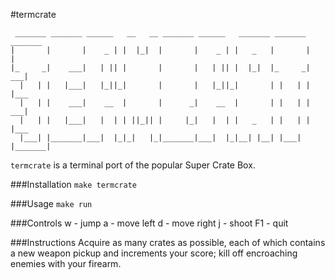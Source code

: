 #termcrate

	 _______ _______ ______   __   __ _______ ______   _______ _______ _______ 
	|       |       |    _ | |  |_|  |       |    _ | |   _   |       |       |
	|_     _|    ___|   | || |       |       |   | || |  |_|  |_     _|    ___|
	  |   | |   |___|   |_||_|       |       |   |_||_|       | |   | |   |___ 
	  |   | |    ___|    __  |       |      _|    __  |       | |   | |    ___|
	  |   | |   |___|   |  | | ||_|| |     |_|   |  | |   _   | |   | |   |___ 
	  |___| |_______|___|  |_|_|   |_|_______|___|  |_|__| |__| |___| |_______|

`termcrate` is a terminal port of the popular Super Crate Box.

###Installation
`make termcrate`

###Usage
`make run`

###Controls
    w - jump
    a - move left 
    d - move right
    j - shoot
    F1 - quit

###Instructions
Acquire as many crates as possible, each of which contains a new weapon pickup 
and increments your score; kill off encroaching enemies with your
firearm.